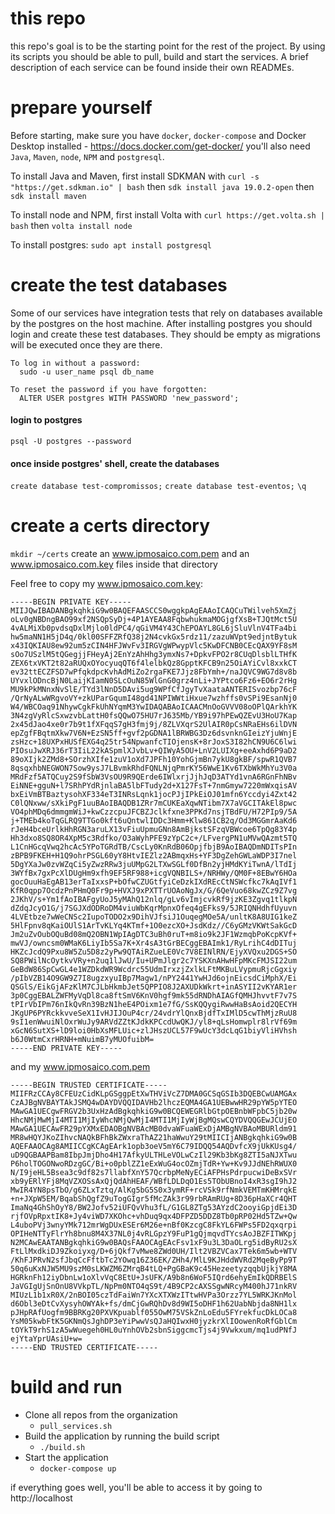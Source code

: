 # this repo
this repo's goal is to be the starting point for the rest of the project. By using its scripts you should be able to pull, build and start the services. A brief description of each service can be found inside their own READMEs.

# prepare yourself

Before starting, make sure you have `docker`, `docker-compose` and Docker Desktop installed - https://docs.docker.com/get-docker/
you'll also need `Java`, `Maven`, `node`, `NPM` and `postgresql`.

To install Java and Maven, first install SDKMAN with `curl -s "https://get.sdkman.io" | bash`
then `sdk install java 19.0.2-open`
then `sdk install maven`

To install node and NPM, first install Volta with `curl https://get.volta.sh | bash`
then `volta install node`

To install postgres: `sudo apt install postgresql`

# create the test databases

Some of our services have integration tests that rely on databases available by the postgres on the host machine. After installing postgres you should login and create these test databases. They should be empty as migrations will be executed once they are there.

```
To log in without a password:
  sudo -u user_name psql db_name

To reset the password if you have forgotten:
  ALTER USER postgres WITH PASSWORD 'new_password';
```

#### login to postgres
`psql -U postgres --password`

#### once inside postgres' shell, create the databases
`create database test-compromissos;`
`create database test-eventos;`
`\q`

# create a certs directory
`mkdir ~/certs`
create an www.ipmosaico.com.pem and an www.ipmosaico.com.key files inside that directory

Feel free to copy my www.ipmosaico.com.key:

```
-----BEGIN PRIVATE KEY-----
MIIJQwIBADANBgkqhkiG9w0BAQEFAASCCS0wggkpAgEAAoICAQCuTWilveh5XmZj
oLv0gNBDngBAO99xf2NSQpSyDj+4P1AYEAA8FqbwhukmaMOGjgfXsB+TJQtMct5U
4vALMiXb0pvdsqDxlMjlo0ldPC4/qGiVM4Y43ChEPOAYL8GL6jSluVlnV4TFa4bi
hw5maNN1H5jD4q/0kl00SFFZRfQ38j2N4cvkGx5rdz11/zazuWVpt9edjntBytuk
x43IQKIAU8ew92um5zCIN4HFJWvFv3IRGVgWPwypVlc5KwDFCNB0CEcQAX9YF8sM
sOo7USzlM5tQGegjjFHeyAj2EnYzAhHhg3ymxNs7+DpkvFPO2r8CUqDlsblLTHfK
ZEX6txVKT2t82aRUQxOYocyuqQT6f4lelbkQz8GpptKFCB9n25OiAYiCvl8xxkCT
ev32ttECZFSD7wPfqkdpcKvhAdMiZo2rgaFKE7Jjz8FbYmh+/naJQVC9WG7d8v8b
UYvxlODncBjN0LaijKIamN0SLcOuN85WlGnG0grz4nLi+JYPtco6Fz6+EO6r2rHg
MU9kPkMNnxNvSlE/TYd3lNnD5DAvi5ug9WPfCfJgyTvXaataANTERISvozbp76cF
/QrNyALwWRgvoVY+zkUParGqumI48gd41NPIWWtiHxue7wzhffs0vSPi9EsanNj0
W4/WBCOaq91NhywCgkFkUhNYqmM3YwIDAQABAoICAACMnOoGVVV08oOPlQArkhYK
3N4zgVyRlcSxwzvbLattH0fsQQwO75HU7rJ635Mb/YB9i97hPEwQZEvU3HoU7Kap
2x45dJao4xe0r7b9t1fXFqqS7gH3fmj9j/8ZLVXqrS2UlAIR0pCsNRaEHs6ilDVN
epZgfFBqtmXkw7V6N+EzSN5ff+gvf2pGDNA1lBRWBG3Dz6dsvnknGIeizYjuWnjE
zsHzc+18UXPxHUSfEXG4q25tr54NpwanfcTIOjensK+8rJoxS3I82hCN9U6C6lwi
PIOsuJwXRJ36rT3IiL22kASpmlXJvbLv+QIWyA5OU+LnV2LUIXg+eeAxhd6P9aD2
89oXIjk2ZMd8+SOrzhXIfe1zuV1oXd7JPFh10YohGjmBn7ykU8gkBF/spwR1QVB7
8qsqxhbNEGWON7Sow9ysJ7LBvmkRhdFQNLNjqPmrKY56WwE1Kv6TXbWkMhYu3V0a
MRdFzf5ATQCuy2S9fSbW3VsOU9R9QErde6IWlxrjJjhJqD3ATYd1vnA6RGnFhNBv
EiNNE+gguN+l7SRhPYdRjnlaBA5lbFTudy2d+X127FsT+7nmGmyw7220mWxqisAV
bxEiVmBTBaztysohXF334eT3INRsLqnk1jocPJjIPkEiOJ01mfn6Yccdyi4Zxt42
C0lQNxww/sXkiPgF1uuBAoIBAQDB1ZRr7mCUKEaXqwNTibm7X7aVGCITAkEl8pwc
VO4phMDq6dmmgmWiJ+kwCzzcpuJFCBZJclkfxne3PPKd7nsjTBdFU/H72PIp9/5A
j+TMEb4koTqGLRQ9TTGo0kft6uQntwlIDDc3Hmm+Klw861CB2q/Od3MGGmrAaKd6
rJeH4bceUrlkHhRGN3aruLX13vFiuUpmuGNn8AmBjkstSFzqVBWcoe6TpQg83Y4p
Hh3dxo8SQ8OR4XpM5c3Rdfko/O3aWyhPFE9zYpC2c+/LFvergPN1uMVwQAzmt5TQ
L1CnHGcqVwq2hcAc5YPoTGRdTB/CscLy0KnRdB06OpjfbjB9AoIBAQDmNDITsPIn
zBPB9FKEH+H1Q9ohrPSGL60yY8HtvIEZlz2ABmqxHs+YF3DgZehGWLaWDP3I7nel
5DgYXaJw0zvWZqCi5yZwzRRw3juUMpG2LTXwSGLf0DfBn2yjHMdKYiTwnA/lTdIj
3WYfBx7gxPcXlDUgHm9xfh9EF5RF988+icgVQNBILS+/NRHWy/QM0F+8EBwY6HOa
gocOuuHaEgAB13erTaIxxsP+bOfwCZUGtfyiCeDzkIXdREcCtNSWcfkc7kAqIVf1
KfR0qpp7OcdzPnPHmQ0Fr9p+HVXJ9xPXTTrUOAoNgJx/G/6QeVuo68kwZCz9Z7vg
2JKhV/s+Ym1fAoIBAFgyUoJ5yMAhQ12nlq/gLv6vImjcvkRf9jzKE3Zgvq1tlkpN
dZdqJcyO1G/j7SGJXdODRoDM4viuWbKqrMpnxOfeq4gEFks9/5JRIQNHdhfUyuvn
4LVEtbze7wWeCNSc2IupoTODO2x9DihVJfsiJ1OuqegMOe5A/unltK8A8UIG1keZ
5HlFpnv8qKaiOUlS1ArTvKLYq4KTmf+1O0ezcXO+JsdKdz//C6yGMzVKWtSakGcD
Jm2uZvOubOQuBd08mQ2OBN1WpIAgDTC3uBh0ruT+m8io9k2JF1WzmqbPoKcpKVf+
mwVJ/owncsm0WMaK6LiyIb5Sa7K+Xr4sA3tGrBECggEBAImk1/RyLrihC4dDITuj
HKZcJcdQ9Pxu8W5Zu5D8z2yPw9QTAiRZueLE0Vc7V8EINlRN/EjyXVQxu2DGS+SO
SQ8PWilNcOytkvVRy+n2uq1lJwU/Iu+UPmJlgr2c7YSKXnAHwHFpMKcFMJSI22um
GeBdW86SpCwGL4e1WZDkdWR9Wcdrc55UdmIrxzjZxlkLFtMKBuLVypmuRjcGgxiy
/pIbVZB14O9GW9Z7I8ugzxyuIBp7Magw1/nPY2441YwHJd6ojnEicsdCiMphX/Ei
QSGlS/EikGjAFzKlM7CJLbHkmbJet5QPPIO8J2AXUDkWkrt+inASYII2vKYAR1er
3p0CggEBALZWFMyVqDl8ca8ftSmV6KnV0hgf9mk55dRNDhAIAGfQMHJhvvtF7v7S
tPIrVbIPm76nIkQvRn39BzN1heE4POixm1e7fG/SsKQQygiRwwHaBsAoid2QECYH
JKgUP6PYRckkvveSeX1IvHJIJOuP4cr/24vdrYlQnxBjdfTxIMlD5cwThMjzRuU8
9sI1enWwuiNlOxrWuJy9ARVdZZtKJdkKPCcdUwQKJ/yl8+qLsHomwplr8lrVf69m
xGcN6SutXS+lD9loi0HbXsMFLUic+zlJHszUCL57F9wUcY3dcLqG1biyVliHVhsh
b6J0WtmCxrHRNH+mNuimB7yMUOfuibM=
-----END PRIVATE KEY-----
```

and my www.ipmosaico.com.pem

```
-----BEGIN TRUSTED CERTIFICATE-----
MIIFRzCCAy8CFEUzCidKLpGSggpEtXwTHViVcZ7DMA0GCSqGSIb3DQEBCwUAMGAx
CzAJBgNVBAYTAkJSMQ4wDAYDVQQIDAVHb2lhczEQMA4GA1UEBwwHR29pYW5pYTEO
MAwGA1UECgwFRGV2b3UxHzAdBgkqhkiG9w0BCQEWEGRlbGtpOEBnbWFpbC5jb20w
HhcNMjMwMjI4MTI1MjIyWhcNMjQwMjI4MTI1MjIyWjBgMQswCQYDVQQGEwJCUjEO
MAwGA1UECAwFR29pYXMxEDAOBgNVBAcMB0dvaWFuaWExDjAMBgNVBAoMBURldm91
MR8wHQYJKoZIhvcNAQkBFhBkZWxraThAZ21haWwuY29tMIICIjANBgkqhkiG9w0B
AQEFAAOCAg8AMIICCgKCAgEArk1opb3oeV5mY6C79IDQQ54AQDvfcX9jUkKUsg4/
uD9QGBAAPBam8IbpJmjDho4H17AfkyULTHLeVOLwCzIl29Kb3bKg8ZTI5aNJXTwu
P6holTOGONwoRDzgGC/Bi+o0pblZZ1eExWuG4ocOZmjTdR+Yw+Kv9JJdNEhRWUX0
N/I9jeHL5Bsea3c9df82s7llabfXnY57QcrbpMeNyECiAFPHsPdrpucwiDeBxSVr
xb9yERlYFj8MqVZXOSsAxQjQdAhHEAF/WBfLDLDqO1Es5TObUBnoI4xR3sgI9hJ2
MwIR4YN8psTbO/g6ZLxTztq/AlKg5bG5S0x3ymRF+rcVSk9rfNmkVEMTmKHMrqkE
+n+JXpW5EM/BqabShQgfZ9uTogGIgr5fMcZAk3r99rbRAmRUg+8D36pHaXCr4QHT
ImaNq4GhShOyY8/BW2Jofv52iUFQvVhu3fL/G1GL8ZTg53AYzdC2ooyiGpjdEi3D
rjfOVpRpxtIK8+Jy4viWD7XKOhc+vhDuq9qx4DFPZD5DDZ8Tb0pRP02Hd5TZw+Qw
L4uboPVj3wnyYMk712mrWgDUxESEr6M26e+nBf0KzcgC8FkYL6FWPs5FD2qxqrpi
OPIHeNTTyFlrYh8bnu8M4X37NL0j4vRLGpzY9FuP1gQjmqvdTYcsAoJBZFITWKpj
N2MCAwEAATANBgkqhkiG9w0BAQsFAAOCAgEAcFsv1xF9u3L3DaOLrg5idByRU2sX
FtLlMxdkiDJ9Zkoiyxg/D+6jQkf7vMwe8ZWd0UH/Ilt2VBZVCax7Tek6m5wb+WTV
/KhFJPRvN2sfJbqCcFftbTc2YOwq16Z36EK/ZHh4/MlL9KJHddWVRd2MqeByPp9T
50q6uKxNJW5MU9szM0sLKWZM6ZMrqB4tLQ+PgGBaK9c45HezeetyzqqbUjkjY8MA
HGRknFh12iyDbnLw1oXlvVqC8EtU+JsUFK/A9b8n6WoF5IQrd6ehyEmIkQDRBElS
JaVGIgUjSnOnU8VVkpTL/NpPm0NTO4qS9t/4B9CP2cAXSSgwNRcyM400hJ71nkRV
MIUzL1b1xR0X/2nBOI05czTdFaiWn7YXcXTXWzITtwHVPa3Orzz7YL5WRKJKnMol
d6Obl3eDtCvXysyhOWYAk+fs/dmCjGwRQhDv8d9WI5oDHF1h62UabNbjda8NH1lx
pJHpRAfUogfm9BBRKg20PXVKpuablf055OwM75VSkZnLoEdu5FYrekfucDkLOCa8
YsM05kwbFtK5GKNmQsJghDP3eYiPwwVsQJaHQIwxH0jyzkrXlIOowenRoRfGblCm
tOYkT9rhS1zA5wWuegeh0HL0uYnhOVb2sbnSiggcmcTjs4j9Vwkxum/mq1udPNfJ
ejYtaYprUAsiU+w=
-----END TRUSTED CERTIFICATE-----
```

# build and run

- Clone all repos from the organization
  - `pull_services.sh`
- Build the application by running the build script
  - `./build.sh`
- Start the application
  - `docker-compose up`

if everything goes well, you'll be able to access it by going to http://localhost
